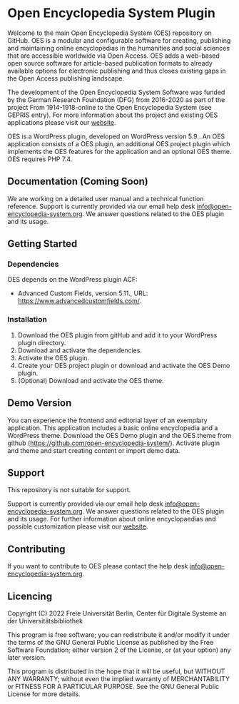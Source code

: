# Open Encyclopedia System Plugin

Welcome to the main Open Encyclopedia System (OES) repository on GitHub. OES is a modular and configurable software for creating, publishing and maintaining online encyclopedias in the humanities and social sciences that are accessible worldwide via Open Access. OES adds a web-based open source software for article-based publication formats to already available options for electronic publishing and thus closes existing gaps in the Open Access publishing landscape.

The development of the Open Encyclopedia System Software was funded by the German Research Foundation (DFG) from 2016-2020 as part of the project From 1914-1918-online to the Open Encyclopedia System (see GEPRIS entry). For more information about the project and existing OES applications please visit our [website](http://www.open-encyclopedia-system.org/).

OES is a WordPress plugin, developed on WordPress version 5.9..
An OES application consists of a OES plugin, an additional OES project plugin which implements the OES features for the application and an optional OES theme.
OES requires PHP 7.4.


## Documentation (Coming Soon)

We are working on a detailed user manual and a technical function reference. Support is currently provided via our email help desk info@open-encyclopedia-system.org. We answer questions related to the OES plugin and its usage.


## Getting Started

### Dependencies

OES depends on the WordPress plugin ACF:
* Advanced Custom Fields, version 5.11., URL: https://www.advancedcustomfields.com/.

### Installation

1. Download the OES plugin from gitHub and add it to your WordPress plugin directory.
2. Download and activate the dependencies.
3. Activate the OES plugin.
4. Create your OES project plugin or download and activate the OES Demo plugin.
5. (Optional) Download and activate the OES theme.

## Demo Version

You can experience the frontend and editorial layer of an exemplary application. This application includes a basic online encyclopedia and a WordPress theme. Download the OES Demo plugin and the OES theme from github (https://github.com/open-encyclopedia-system/). Activate plugin and theme and start creating content or import demo data.


## Support

This repository is not suitable for support.

Support is currently provided via our email help desk info@open-encyclopedia-system.org. We answer questions related to the OES plugin and its usage. For further information about online encyclopaedias and possible customization please visit our [website](http://www.open-encyclopedia-system.org/).


## Contributing

If you want to contribute to OES please contact the help desk info@open-encyclopedia-system.org.


## Licencing

Copyright (C) 2022 Freie Universität Berlin, Center für Digitale Systeme an der Universitätsbibliothek

This program is free software; you can redistribute it and/or modify it under the terms of the GNU General Public License as published by the Free Software Foundation; either version 2 of the License, or (at your option) any later version.

This program is distributed in the hope that it will be useful, but WITHOUT ANY WARRANTY; without even the implied warranty of MERCHANTABILITY or FITNESS FOR A PARTICULAR PURPOSE.  See the GNU General Public License for more details.